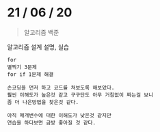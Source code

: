 # 21 / 06 / 20

> 알고리즘 백준

알고리즘 설계 설명, 실습

```
for
별찍기 3문제
for if 1문제 해결

손코딩을 먼저 하고 코드를 쳐보도록 해보았다.
훨씬 이해도가 높은것 같고 구구단도 아무 거침없이 짜는걸 보니
좀 더 나은방법을 찾은것 같다.

아직 매개변수에 대한 이해도가 낮은것 같지만
연습을 하다보면 금방 좋아질 것 같다.

```
